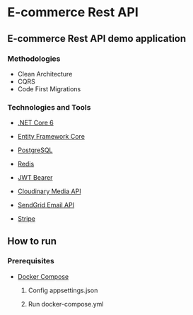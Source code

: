 # E-commerce Rest API

## E-commerce Rest API demo application

### Methodologies

- Clean Architecture
- CQRS
- Code First Migrations

### Technologies and Tools

- [.NET Core 6](https://dotnet.microsoft.com/en-us/download/dotnet/6.0)

- [Entity Framework Core](https://docs.microsoft.com/en-us/ef/core/)

- [PostgreSQL](https://www.postgresql.org/)

- [Redis](https://redis.com/)

- [JWT Bearer](https://jwt.io/introduction)

- [Cloudinary Media API](https://cloudinary.com/products/programmable_media)

- [SendGrid Email API](https://sendgrid.com/solutions/email-api/)

- [Stripe](https://stripe.com/docs/api?lang=dotnet)

## How to run

### Prerequisites

- [Docker Compose](https://docs.docker.com/compose/)

  1. Config appsettings.json

  2. Run docker-compose.yml
